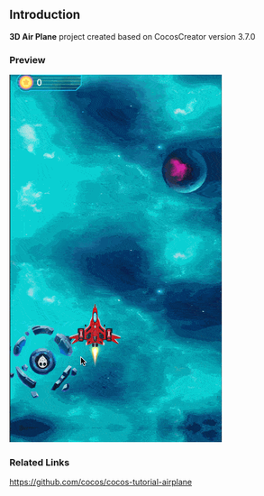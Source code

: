 ## Introduction
**3D Air Plane** project created based on CocosCreator version 3.7.0

### Preview
![image](../../../gif/202209/2022092201.gif)

### Related Links
https://github.com/cocos/cocos-tutorial-airplane